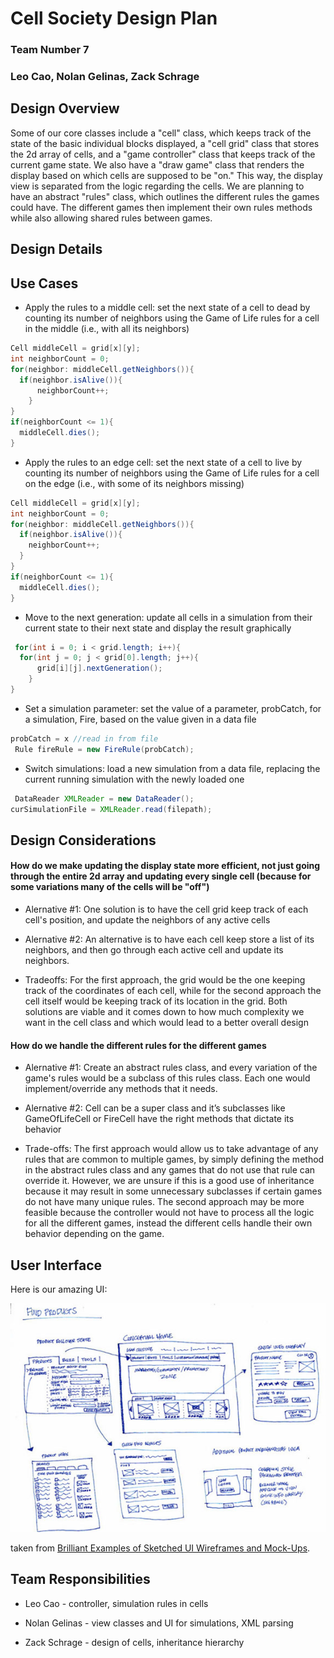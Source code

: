 # Cell Society Design Plan
### Team Number 7
### Leo Cao, Nolan Gelinas, Zack Schrage


## Design Overview

Some of our core classes include a "cell" class, which keeps track of the state of the basic individual blocks displayed,
a "cell grid" class that stores the 2d array of cells, and a "game controller" class that keeps track of the current game state.
We also have a "draw game" class that renders the display based on which cells are supposed to be "on." This way, the display view is 
separated from the logic regarding the cells. We are planning to have an abstract "rules" class, which outlines the different rules
the games could have. The different games then implement their own rules methods while also allowing shared rules between games.


## Design Details


## Use Cases

* Apply the rules to a middle cell: set the next state of a cell to dead by counting its number of neighbors using the Game of Life rules for a cell in the middle (i.e., with all its neighbors)
```java
Cell middleCell = grid[x][y];
int neighborCount = 0;
for(neighbor: middleCell.getNeighbors()){
  if(neighbor.isAlive()){
      neighborCount++;
    }
}
if(neighborCount <= 1){
  middleCell.dies();
}

```

* Apply the rules to an edge cell: set the next state of a cell to live by counting its number of neighbors using the Game of Life rules for a cell on the edge (i.e., with some of its neighbors missing)
```java
Cell middleCell = grid[x][y];
int neighborCount = 0;
for(neighbor: middleCell.getNeighbors()){
  if(neighbor.isAlive()){
    neighborCount++;
  }
}
if(neighborCount <= 1){
  middleCell.dies();
}
```

* Move to the next generation: update all cells in a simulation from their current state to their next state and display the result graphically
```java
 for(int i = 0; i < grid.length; i++){
  for(int j = 0; j < grid[0].length; j++){
      grid[i][j].nextGeneration();
    }
}
```

* Set a simulation parameter: set the value of a parameter, probCatch, for a simulation, Fire, based on the value given in a data file
```java
probCatch = x //read in from file
 Rule fireRule = new FireRule(probCatch);
```

* Switch simulations: load a new simulation from a data file, replacing the current running simulation with the newly loaded one
```java
 DataReader XMLReader = new DataReader();
curSimulationFile = XMLReader.read(filepath);
```

## Design Considerations

#### How do we make updating the display state more efficient, not just going through the entire 2d array and updating every single cell (because for some variations many of the cells will be "off")

 * Alernative #1: One solution is to have the cell grid keep track of each cell's position, and update the neighbors of any active cells

 * Alernative #2: An alternative is to have each cell keep store a list of its neighbors, and then go through each active cell and update its neighbors.

 * Tradeoffs: For the first approach, the grid would be the one keeping track of the coordinates of each cell, while for the second approach the cell itself would be keeping track
of its location in the grid. Both solutions are viable and it comes down to how much complexity we want in the cell class and which would lead to a better overall design


#### How do we handle the different rules for the different games

 * Alernative #1: Create an abstract rules class, and every variation of the game's rules would be a subclass of this rules class. Each one would implement/override any methods that it needs.

 * Alernative #2: Cell can be a super class and it’s subclasses like GameOfLifeCell or FireCell have the right methods that dictate its behavior

 * Trade-offs: The first approach would allow us to take advantage of any rules that are common to multiple games, by simply defining the method in the abstract rules class and any games that do not use that rule can override it.
However, we are unsure if this is a good use of inheritance because it may result in some unnecessary subclasses if certain games do not have many unique rules. The second approach may be 
more feasible because the controller would not have to process all the logic for all the different games, instead the different cells handle their own behavior depending on the game.



## User Interface

Here is our amazing UI:

![This is cool, too bad you can't see it](images/29-sketched-ui-wireframe.jpg "An alternate design")

taken from [Brilliant Examples of Sketched UI Wireframes and Mock-Ups](https://onextrapixel.com/40-brilliant-examples-of-sketched-ui-wireframes-and-mock-ups/).


## Team Responsibilities

 * Leo Cao - controller, simulation rules in cells

 * Nolan Gelinas - view classes and UI for simulations, XML parsing

 * Zack Schrage - design of cells, inheritance hierarchy


